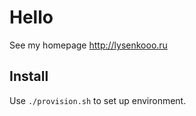 # Hello

See my homepage http://lysenkooo.ru

## Install

Use `./provision.sh` to set up environment.
